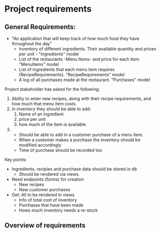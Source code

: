 # Project requirements

## General Requirements:
* "An application that will keep track of how much food they have throughout the day"
    * Inventory of different ingredients. Their available quantity and prices per unit - "Ingredients" model
    * List of the restaurants -Menu Items- and price for each item. "MenuItems" model
    * List of ingredients that each menu item requires (RecipeRequirements). "RecipeRequirements" model
    * A log of all purchases made at the restaurant. "Purchases" model

Project stakeholder has asked for the following:
1. Ability to enter new recipes, along with their recipe requirements, and how much that menu item costs
2. In inventory they should be able to add:
    1. Name of an ingredient
    2. price per unit
    3. how much of the item is available
3. 
    * Should be able to add in a customer purchase of a menu item. 
    * When a customer makes a purchase the inventory should be modified accordingly
    * Time of purchase should be recorded too

Key points:
* Ingredients, recipies and purchase data should be stored in db
    * Should be rendered via views.
* Need endpoints (forms) for creation
    * New recipes
    * New customer purchases
* Get: All to be rendered in views
    * Info of total cost of inventory
    * Purchases that have been made
    * Hows much inventory needs a re-stock


## Overview of requirements